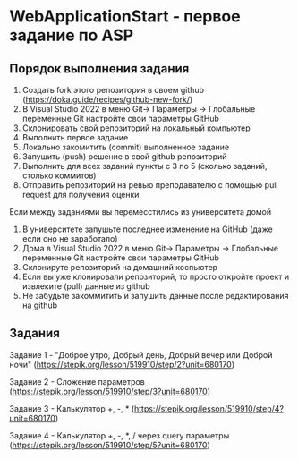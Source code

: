 # WebApplicationStart - первое задание по ASP

## Порядок выполнения задания
1. Создать fork этого репозитория в своем github (https://doka.guide/recipes/github-new-fork/)
2. В Visual Studio 2022 в меню Git-> Параметры -> Глобальные переменные Git настройте свои параметры GitHub
3. Склонировать свой репозиторий на локальный компьютер
4. Выполнить первое задание
5. Локально закомитить (commit) выполненное задание
6. Запушить (push) решение в свой github репозиторий
7. Выполнить для всех заданий пункты с 3 по 5 (сколько заданий, столько коммитов)
8. Отправить репозиторий на ревью преподавателю с помощью pull request для получения оценки

Если между заданиями вы перемеcстились из университета домой
1. В университете запушьте последнее изменение на GitHub (даже если оно не заработало)
2. Дома в Visual Studio 2022 в меню Git-> Параметры -> Глобальные переменные Git настройте свои параметры GitHub
3. Склонируте репозиторий на домашний коспьютер
4. Если вы уже клонировали репозиторий, то просто откройте проект и извлеките (pull) данные из github
5. Не забудьте закоммитить и запушить данные после редактирования на github

## Задания
Задание 1 - "Доброе утро, Добрый день, Добрый вечер или Доброй ночи"  (https://stepik.org/lesson/519910/step/2?unit=680170)

Задание 2 - Сложение параметров (https://stepik.org/lesson/519910/step/3?unit=680170)

Задание 3 - Калькулятор +, -, * (https://stepik.org/lesson/519910/step/4?unit=680170)

Задание 4 - Калькулятор +, -, *, / через query параметры (https://stepik.org/lesson/519910/step/5?unit=680170)
